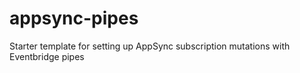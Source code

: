 # appsync-pipes
Starter template for setting up AppSync subscription mutations with Eventbridge pipes
